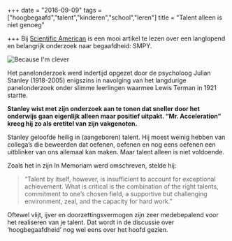 +++
date = "2016-09-09"
tags = ["hoogbegaafd","talent","kinderen","school","leren"]
title = "Talent alleen is niet genoeg"

+++
Bij [Scientific American](http://www.scientificamerican.com/article/how-to-raise-a-genius-lessons-from-a-45-year-study-of-supersmart-children/) is een mooi artikel te lezen over een langlopend en belangrijk onderzoek naar begaafdheid: SMPY.

![Because I'm clever](/img/tumblr_n9tsq2q5jV1tq4of6o1_500.gif)

Het panelonderzoek werd indertijd opgezet door de psycholoog Julian Stanley (1918-2005) enigszins in navolging van het langdurige panelonderzoek onder slimme leerlingen waarmee Lewis Terman in 1921 startte.

**Stanley wist met zijn onderzoek aan te tonen dat sneller door het onderwijs gaan eigenlijk alleen maar positief uitpakt. “Mr. Acceleration” kreeg hij zo als eretitel van zijn vakgenoten.**

Stanley geloofde heilig in (aangeboren) talent. Hij moest weinig hebben van collega’s die beweerden dat oefenen, oefenen en nog eens oefenen een uitblinker van ons allemaal kan maken. Maar talent alleen is niet voldoende.

Zoals het in zijn In Memoriam werd omschreven, stelde hij:

> “Talent by itself, however, is insufficient to account for exceptional achievement. What is critical is the combination of the right talents, commitment to one’s chosen field, a supportive but challenging environment, zeal, and the capacity for hard work.”

Oftewel vlijt, ijver en doorzettingsvermogen zijn zeer medebepalend voor het realiseren van je talent. Dat wordt in de discussie over ‘hoogbegaafdheid’ nog wel eens over het hoofd gezien.
